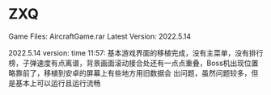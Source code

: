# ZXQ
Game Files: AircraftGame.rar
Latest Version: 2022.5.14

2022.5.14 version: 
  time 11:57: 基本游戏界面的移植完成，没有主菜单，没有排行榜，子弹速度有点离谱，背景画面滚动接合处还有一点点重叠，Boss机出现位置略靠前了，移植到安卓的屏幕上有些地方用旧数据会               出问题，虽然问题较多，但是基本上可以运行且运行流畅
